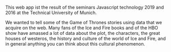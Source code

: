This web app ist the result of the seminars Javascript technology 2019 and 2016 at the Technical University of Munich.

We wanted to tell some of the Game of Thrones stories using data that we acquire on the web. Many fans of the Ice and Fire books and of the HBO show have amassed a lot of data about the plot, the characters, the great houses of westeros, the history and culture of the world of Ice and Fire, and in general anything you can think about this cultural phenomenon.

